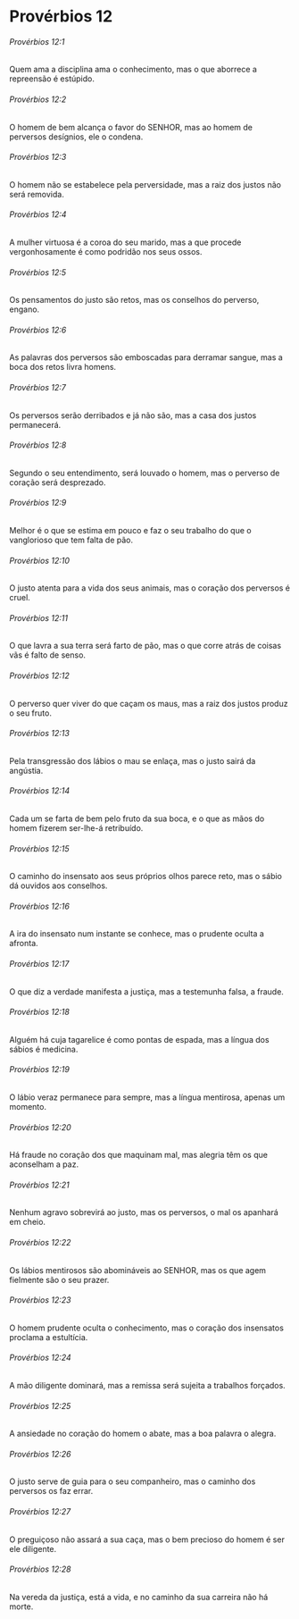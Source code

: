 # Provérbios 12

###### Provérbios 12:1

Quem ama a disciplina ama o conhecimento, mas o que aborrece a repreensão é estúpido.

###### Provérbios 12:2

O homem de bem alcança o favor do SENHOR, mas ao homem de perversos desígnios, ele o condena.

###### Provérbios 12:3

O homem não se estabelece pela perversidade, mas a raiz dos justos não será removida.

###### Provérbios 12:4

A mulher virtuosa é a coroa do seu marido, mas a que procede vergonhosamente é como podridão nos seus ossos.

###### Provérbios 12:5

Os pensamentos do justo são retos, mas os conselhos do perverso, engano.

###### Provérbios 12:6

As palavras dos perversos são emboscadas para derramar sangue, mas a boca dos retos livra homens.

###### Provérbios 12:7

Os perversos serão derribados e já não são, mas a casa dos justos permanecerá.

###### Provérbios 12:8

Segundo o seu entendimento, será louvado o homem, mas o perverso de coração será desprezado.

###### Provérbios 12:9

Melhor é o que se estima em pouco e faz o seu trabalho do que o vanglorioso que tem falta de pão.

###### Provérbios 12:10

O justo atenta para a vida dos seus animais, mas o coração dos perversos é cruel.

###### Provérbios 12:11

O que lavra a sua terra será farto de pão, mas o que corre atrás de coisas vãs é falto de senso.

###### Provérbios 12:12

O perverso quer viver do que caçam os maus, mas a raiz dos justos produz o seu fruto.

###### Provérbios 12:13

Pela transgressão dos lábios o mau se enlaça, mas o justo sairá da angústia.

###### Provérbios 12:14

Cada um se farta de bem pelo fruto da sua boca, e o que as mãos do homem fizerem ser-lhe-á retribuído.

###### Provérbios 12:15

O caminho do insensato aos seus próprios olhos parece reto, mas o sábio dá ouvidos aos conselhos.

###### Provérbios 12:16

A ira do insensato num instante se conhece, mas o prudente oculta a afronta.

###### Provérbios 12:17

O que diz a verdade manifesta a justiça, mas a testemunha falsa, a fraude.

###### Provérbios 12:18

Alguém há cuja tagarelice é como pontas de espada, mas a língua dos sábios é medicina.

###### Provérbios 12:19

O lábio veraz permanece para sempre, mas a língua mentirosa, apenas um momento.

###### Provérbios 12:20

Há fraude no coração dos que maquinam mal, mas alegria têm os que aconselham a paz.

###### Provérbios 12:21

Nenhum agravo sobrevirá ao justo, mas os perversos, o mal os apanhará em cheio.

###### Provérbios 12:22

Os lábios mentirosos são abomináveis ao SENHOR, mas os que agem fielmente são o seu prazer.

###### Provérbios 12:23

O homem prudente oculta o conhecimento, mas o coração dos insensatos proclama a estultícia.

###### Provérbios 12:24

A mão diligente dominará, mas a remissa será sujeita a trabalhos forçados.

###### Provérbios 12:25

A ansiedade no coração do homem o abate, mas a boa palavra o alegra.

###### Provérbios 12:26

O justo serve de guia para o seu companheiro, mas o caminho dos perversos os faz errar.

###### Provérbios 12:27

O preguiçoso não assará a sua caça, mas o bem precioso do homem é ser ele diligente.

###### Provérbios 12:28

Na vereda da justiça, está a vida, e no caminho da sua carreira não há morte.


